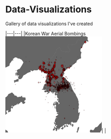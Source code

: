 # Data-Visualizations
Gallery of data visualizations I've created

|---|---|
|Korean War Aerial Bombings<br><img src='Korean-War-Bombings/Korean-War-Bombings.png' width=300 height=300 />| |
